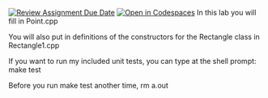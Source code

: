 [![Review Assignment Due Date](https://classroom.github.com/assets/deadline-readme-button-22041afd0340ce965d47ae6ef1cefeee28c7c493a6346c4f15d667ab976d596c.svg)](https://classroom.github.com/a/SbqfL04S)
[![Open in Codespaces](https://classroom.github.com/assets/launch-codespace-2972f46106e565e64193e422d61a12cf1da4916b45550586e14ef0a7c637dd04.svg)](https://classroom.github.com/open-in-codespaces?assignment_repo_id=18725811)
In this lab you will fill in Point.cpp 

You will also put in definitions of the constructors for the Rectangle class in Rectangle1.cpp

 If you want to run my included unit tests, you can type at the shell prompt:
 make test
 
Before you run make test another time, rm a.out